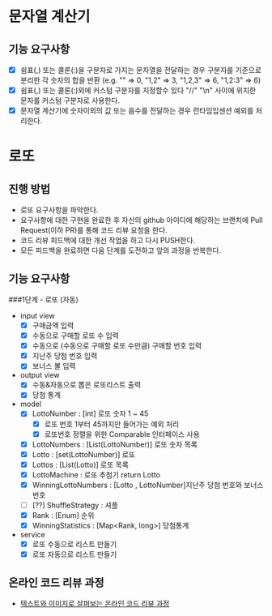 # 문자열 계산기
## 기능 요구사항
* [x] 쉼표(,) 또는 콜론(:)을 구분자로 가지는 문자열을 전달하는 경우 구분자를 기준으로 분리한 각 숫자의 합을 반환 (e.g. "" => 0, "1,2" => 3, "1,2,3" => 6, "1,2:3" => 6)
* [x] 쉼표(,) 또는 콜론(:)외에 커스텀 구분자를 지정할수 있다
 "//" "\n" 사이에 위치한 문자를 커스텀 구분자로 사용한다.
* [x] 문자열 계산기에 숫자이외의 값 또는 음수를 전달하는 경우 런타임입센션 예외를 처리한다.
# 로또
## 진행 방법
* 로또 요구사항을 파악한다.
* 요구사항에 대한 구현을 완료한 후 자신의 github 아이디에 해당하는 브랜치에 Pull Request(이하 PR)를 통해 코드 리뷰 요청을 한다.
* 코드 리뷰 피드백에 대한 개선 작업을 하고 다시 PUSH한다.
* 모든 피드백을 완료하면 다음 단계를 도전하고 앞의 과정을 반복한다.

## 기능 요구사항
###1단계 - 로또 (자동)

* input view
  * [x] 구매금액 입력 
  * [x] 수동으로 구매할 로또 수 입력
  * [x] 수동으로 (수동으로 구매할 로또 수만큼) 구매할 번호 입력
  * [x] 지난주 당첨 번호 입력
  * [x] 보너스 볼 입력
* output view
  * [x] 수동&자동으로 뽑은 로또리스트 출력
  * [x] 당첨 통계

* model
  * [x] LottoNumber : [int] 로또 숫자 1 ~ 45
    * [x] 로또 번호 1부터 45까지만 들어가는 예외 처리
    * [x] 로또번호 정렬을 위한 Comparable 인터페이스 사용
  * [x] LottoNumbers : [List(LottoNumber)] 로또 숫자 목록
  * [x] Lotto : [set(LottoNumber)] 로또
  * [x] Lottos : [List(Lotto)] 로또 목록
  * [x] LottoMachine : 로또 추첨기 return Lotto
  * [x] WinningLottoNumbers : [Lotto , LottoNumber]지난주 당첨 번호와 보너스 번호 
  * [ ] [??] ShuffleStrategy : 셔플
  * [x] Rank : [Enum] 순위 
  * [x] WinningStatistics : [Map<Rank, long>] 당첨통계 
  
* service
  * [x] 로또 수동으로 리스트 만들기
  * [x] 로또 자동으로 리스트 만들기

## 온라인 코드 리뷰 과정
* [텍스트와 이미지로 살펴보는 온라인 코드 리뷰 과정](https://github.com/next-step/nextstep-docs/tree/master/codereview)
